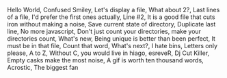 Hello World, Confused Smiley, Let's display a file, What about 2?, Last lines of a file, I'd prefer the first ones actually, Line #2, It is a good file that cuts iron without making a noise, Save current state of directory, Duplicate last line, No more javascript, Don't just count your directories, make your directories count, What's new, Being unique is better than been perfect, It must be in that file, Count that word, What's next?, I hate bins, Letters only please, A to Z, Without C, you would live in hiago, esreveR, Dj Cut Killer, Empty casks make the most noise, A gif is worth ten thousand words, Acrostic, The biggest fan
